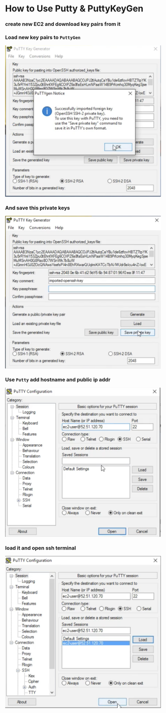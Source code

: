 # How to Use Putty & PuttyKeyGen

### create new EC2 and download key pairs from it

### Load new key pairs to `PuttyGen`

![Alt Image Text](images/15_1.jpg "body image")

### And save this private keys

![Alt Image Text](images/15_2.jpg "body image")


### Use `Putty` add hostname and public ip addr

![Alt Image Text](images/15_3.jpg "body image")

### load it and open ssh terminal 

![Alt Image Text](images/15_4.jpg "body image")